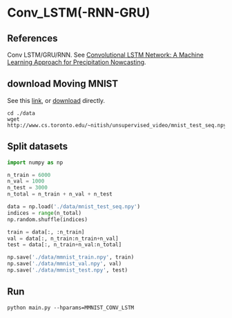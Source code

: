 # Conv_LSTM(-RNN-GRU)
## References
Conv LSTM/GRU/RNN. See [Convolutional LSTM Network: A Machine Learning Approach for Precipitation Nowcasting](https://arxiv.org/abs/1506.04214). 

## download Moving MNIST
See this [link](http://www.cs.toronto.edu/~nitish/unsupervised_video/), or [download](http://www.cs.toronto.edu/~nitish/unsupervised_video/mnist_test_seq.npy) directly.
```
cd ./data
wget http://www.cs.toronto.edu/~nitish/unsupervised_video/mnist_test_seq.npy
```

## Split datasets

```python
import numpy as np

n_train = 6000
n_val = 1000
n_test = 3000
n_total = n_train + n_val + n_test

data = np.load('./data/mnist_test_seq.npy')
indices = range(n_total)
np.random.shuffle(indices)

train = data[:, :n_train]
val = data[:, n_train:n_train+n_val]
test = data[:, n_train+n_val:n_total]

np.save('./data/mmnist_train.npy', train)
np.save('./data/mmnist_val.npy', val)
np.save('./data/mmnist_test.npy', test)
```

## Run
```
python main.py --hparams=MMNIST_CONV_LSTM
```

